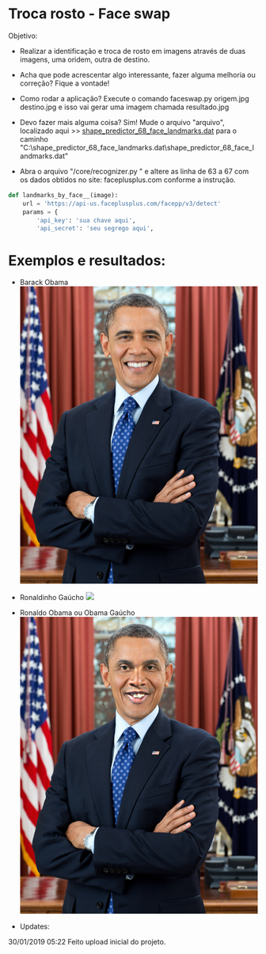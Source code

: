 # Troca rosto - Face swap

Objetivo:

- Realizar a identificação e troca de rosto em imagens através de duas imagens, uma oridem, outra de destino.

- Acha que pode acrescentar algo interessante, fazer alguma melhoria ou correção? Fique a vontade!

- Como rodar a aplicação? ﻿Execute o comando faceswap.py origem.jpg destino.jpg e isso vai gerar uma imagem chamada resultado.jpg

- Devo fazer mais alguma coisa? Sim! Mude o arquivo "arquivo", localizado aqui >> [shape_predictor_68_face_landmarks.dat](https://www.bb.com.br/pbb/pagina-inicial/ajude-brumadinho) para o caminho "C:\shape_predictor_68_face_landmarks.dat\shape_predictor_68_face_landmarks.dat"

- Abra o arquivo "/core/recognizer.py " e altere as linha de 63 a 67 com os dados obtidos no site: faceplusplus.com conforme a instrução.

```python
def landmarks_by_face__(image):
    url = 'https://api-us.faceplusplus.com/facepp/v3/detect'
    params = {
        'api_key': 'sua chave aqui',
        'api_secret': 'seu segrego aqui',
```        

# Exemplos e resultados:


- Barack Obama
![](https://github.com/chaos4455/TrocaRosto/blob/master/Exemplos/Barack%20Obama.jpg?raw=true)

- Ronaldinho Gaúcho
![](https://github.com/chaos4455/TrocaRosto/blob/master/Exemplos/Ronaldinho%20Ra%C3%BAcho.jpg?raw=true)

- Ronaldo Obama ou Obama Gaúcho
![](https://github.com/chaos4455/TrocaRosto/blob/master/Exemplos/Ronaldo%20Obama.jpg?raw=true)



- Updates:

30/01/2019 05:22
Feito upload inicial do projeto. 

